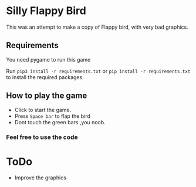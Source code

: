 # Silly Flappy Bird

This was an attempt to make a copy of Flappy bird, with very bad graphics.

## Requirements

You need pygame to run this game

Run `pip3 install -r requirements.txt` or `pip install -r requirements.txt` to install the required packages.

## How to play the game

- Click to start the game.
- Press `Space bar` to flap the bird
- Dont touch the green bars ,you noob.

### Feel free to use the code

# ToDo
- Improve the graphics
